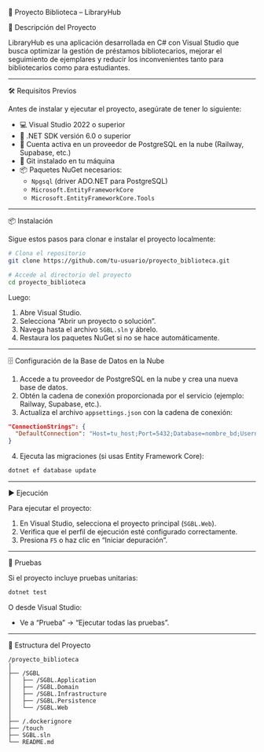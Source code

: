 
📘 Proyecto Biblioteca – LibraryHub

🧠 Descripción del Proyecto

LibraryHub es una aplicación desarrollada en C# con Visual Studio que busca optimizar la gestión de préstamos bibliotecarios, mejorar el seguimiento de ejemplares y reducir los inconvenientes tanto para bibliotecarios como para estudiantes.

---

🛠️ Requisitos Previos

Antes de instalar y ejecutar el proyecto, asegúrate de tener lo siguiente:

- 💻 Visual Studio 2022 o superior  
- 🧱 .NET SDK versión 6.0 o superior  
- 🐘 Cuenta activa en un proveedor de PostgreSQL en la nube (Railway, Supabase, etc.)  
- 🔗 Git instalado en tu máquina  
- 📦 Paquetes NuGet necesarios:
  - `Npgsql` (driver ADO.NET para PostgreSQL)
  - `Microsoft.EntityFrameworkCore`
  - `Microsoft.EntityFrameworkCore.Tools`

---

📦 Instalación

Sigue estos pasos para clonar e instalar el proyecto localmente:

```bash
# Clona el repositorio
git clone https://github.com/tu-usuario/proyecto_biblioteca.git

# Accede al directorio del proyecto
cd proyecto_biblioteca
```

Luego:

1. Abre Visual Studio.
2. Selecciona “Abrir un proyecto o solución”.
3. Navega hasta el archivo `SGBL.sln` y ábrelo.
4. Restaura los paquetes NuGet si no se hace automáticamente.

---

🗄️ Configuración de la Base de Datos en la Nube

1. Accede a tu proveedor de PostgreSQL en la nube y crea una nueva base de datos.
2. Obtén la cadena de conexión proporcionada por el servicio (ejemplo: Railway, Supabase, etc.).
3. Actualiza el archivo `appsettings.json` con la cadena de conexión:

```json
"ConnectionStrings": {
  "DefaultConnection": "Host=tu_host;Port=5432;Database=nombre_bd;Username=usuario;Password=contraseña;SSL Mode=Require;Trust Server Certificate=true"
}
```

4. Ejecuta las migraciones (si usas Entity Framework Core):

```bash
dotnet ef database update
```

---

▶️ Ejecución

Para ejecutar el proyecto:

1. En Visual Studio, selecciona el proyecto principal (`SGBL.Web`).
2. Verifica que el perfil de ejecución esté configurado correctamente.
3. Presiona `F5` o haz clic en “Iniciar depuración”.

---

🧪 Pruebas

Si el proyecto incluye pruebas unitarias:

```bash
dotnet test
```

O desde Visual Studio:

- Ve a “Prueba” → “Ejecutar todas las pruebas”.

---

📂 Estructura del Proyecto

```
/proyecto_biblioteca
│
├── /SGBL
│   ├── /SGBL.Application
│   ├── /SGBL.Domain
│   ├── /SGBL.Infrastructure
│   ├── /SGBL.Persistence
│   └── /SGBL.Web
│
├── /.dockerignore
├── /touch
├── SGBL.sln
└── README.md

